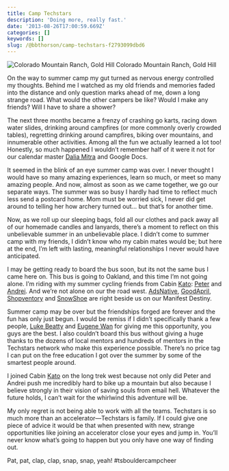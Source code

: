 ```yaml
---
title: Camp Techstars
description: 'Doing more, really fast.'
date: '2013-08-26T17:00:59.669Z'
categories: []
keywords: []
slug: /@bbthorson/camp-techstars-f2793099dbd6
---
```


![Colorado Mountain Ranch, Gold Hill](img/0__rbN3GExcwrRflAvl.jpeg)
Colorado Mountain Ranch, Gold Hill

On the way to summer camp my gut turned as nervous energy controlled my thoughts. Behind me I watched as my old friends and memories faded into the distance and only question marks ahead of me, down a long strange road. What would the other campers be like? Would I make any friends? Will I have to share a shower?

The next three months became a frenzy of crashing go karts, racing down water slides, drinking around campfires (or more commonly overly crowded tables), regretting drinking around campfires, biking over mountains, and innumerable other activities. Among all the fun we actually learned a lot too! Honestly, so much happened I wouldn’t remember half of it were it not for our calendar master [Dalia Mitra](https://twitter.com/indianDal) and Google Docs.

It seemed in the blink of an eye summer camp was over. I never thought I would have so many amazing experiences, learn so much, or meet so many amazing people. And now, almost as soon as we came together, we go our separate ways. The summer was so busy I hardly had time to reflect much less send a postcard home. Mom must be worried sick, I never did get around to telling her how archery turned out… but that’s for another time.

Now, as we roll up our sleeping bags, fold all our clothes and pack away all of our homemade candles and lanyards, there’s a moment to reflect on this unbelievable summer in an unbelievable place. I didn’t come to summer camp with my friends, I didn’t know who my cabin mates would be; but here at the end, I’m left with lasting, meaningful relationships I never would have anticipated.

I may be getting ready to board the bus soon, but its not the same bus I came here on. This bus is going to Oakland, and this time I’m not going alone. I’m riding with my summer cycling friends from Cabin [Kato](https://kato.im/): [Peter](https://twitter.com/petrohi) and [Andrei](https://twitter.com/abs). And we’re not alone on our the road west. [AdsNative](http://adsnative.com/), [GoodApril](http://goodapril.com/), [Shopventory](http://shopventory.com/) and [SnowShoe](http://show.sh/) are right beside us on our Manifest Destiny.

Summer camp may be over but the friendships forged are forever and the fun has only just begun. I would be remiss if I didn’t specifically thank a few people, [Luke Beatty](https://twitter.com/luke_beatty) and [Eugene Wan](https://twitter.com/EugeneWan) for giving me this opportunity, you guys are the best. I also couldn’t board this bus without giving a huge thanks to the dozens of local mentors and hundreds of mentors in the Techstars network who make this experience possible. There’s no price tag I can put on the free education I got over the summer by some of the smartest people around.

I joined Cabin [Kato](https://kato.im/) on the long trek west because not only did Peter and Andrei push me incredibly hard to bike up a mountain but also because I believe strongly in their vision of saving souls from email hell. Whatever the future holds, I can’t wait for the whirlwind this adventure will be.

My only regret is not being able to work with all the teams. Techstars is so much more than an accelerator—Techstars is family. If I could give one piece of advice it would be that when presented with new, strange opportunities like joining an accelerator close your eyes and jump in. You’ll never know what’s going to happen but you only have one way of finding out.

Pat, pat, clap, clap, snap, snap, yeah! #tsbouldercampcheer